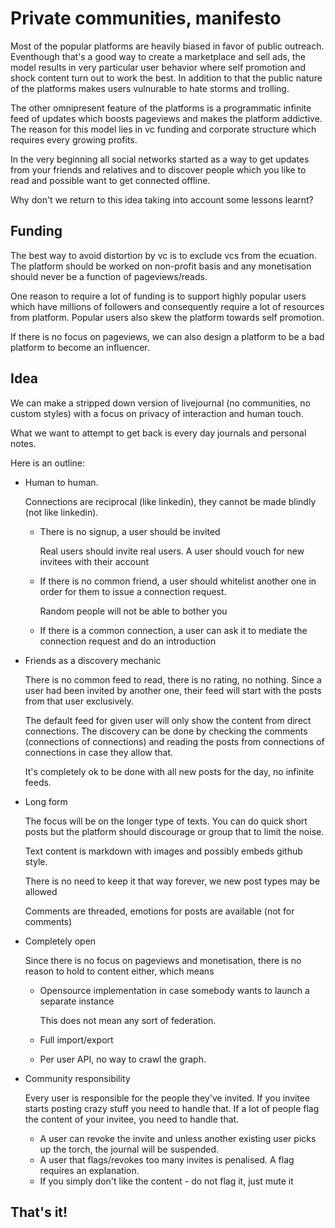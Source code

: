 # Private communities, manifesto

Most of the popular platforms are heavily biased in favor of public outreach.
Eventhough that's a good way to create a marketplace and sell ads, the model
results in very particular user behavior where self promotion and shock content
turn out to work the best. In addition to that the public nature of the
platforms makes users vulnurable to hate storms and trolling.

The other omnipresent feature of the platforms is a programmatic infinite feed
of updates which boosts pageviews and makes the platform addictive.  The reason
for this model lies in vc funding and corporate structure which requires every
growing profits.

In the very beginning all social networks started as a way to get updates from
your friends and relatives and to discover people which you like to read and
possible want to get connected offline.

Why don't we return to this idea taking into account some lessons learnt?

## Funding

The best way to avoid distortion by vc is to exclude vcs from the ecuation.
The platform should be worked on non-profit basis and any monetisation should
never be a function of pageviews/reads.

One reason to require a lot of funding is to support highly popular users
which have millions of followers and consequently require a lot of resources
from platform. Popular users also skew the platform towards self promotion.

If there is no focus on pageviews, we can also design a platform to be
a bad platform to become an influencer.

## Idea

We can make a stripped down version of livejournal (no communities, no custom
styles) with a focus on privacy of interaction and human touch.

What we want to attempt to get back is every day journals and personal notes.

Here is an outline:

* Human to human.

  Connections are reciprocal (like linkedin), they cannot be made blindly (not
  like linkedin).

  - There is no signup, a user should be invited

    Real users should invite real users. A user should vouch for new invitees
    with their account

  - If there is no common friend, a user should whitelist another one in order
    for them to issue a connection request.

    Random people will not be able to bother you

  - If there is a common connection, a user can ask it to mediate the connection
    request and do an introduction

* Friends as a discovery mechanic

  There is no common feed to read, there is no rating, no nothing. Since a user
  had been invited by another one, their feed will start with the posts from that
  user exclusively.

  The default feed for given user will only show the content from direct connections.
  The discovery can be done by checking the comments (connections of connections)
  and reading the posts from connections of connections in case they allow that.

  It's completely ok to be done with all new posts for the day, no infinite feeds.

* Long form

  The focus will be on the longer type of texts. You can do quick short posts but
  the platform should discourage or group that to limit the noise.

  Text content is markdown with images and possibly embeds github style.

  There is no need to keep it that way forever, we new post types may be allowed

  Comments are threaded, emotions for posts are available (not for comments)

* Completely open

  Since there is no focus on pageviews and monetisation, there is no reason to hold
  to content either, which means

  - Opensource implementation in case somebody wants to launch a separate instance

    This does not mean any sort of federation.

  - Full import/export
  - Per user API, no way to crawl the graph.

* Community responsibility

  Every user is responsible for the people they've invited. If you invitee
  starts posting crazy stuff you need to handle that. If a lot of people flag
  the content of your invitee, you need to handle that.

  - A user can revoke the invite and unless another existing user picks up the
    torch, the journal will be suspended.
  - A user that flags/revokes too many invites is penalised. A flag requires
    an explanation.
  - If you simply don't like the content - do not flag it, just mute it

## That's it!
